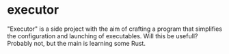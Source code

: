 # executor
"Executor" is a side project with the aim of crafting a program that simplifies the configuration and launching of executables. Will this be usefull? Probably not, but the main is learning some Rust. 
